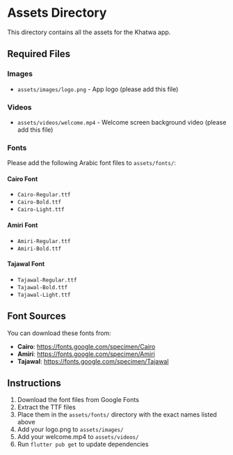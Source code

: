 # Assets Directory

This directory contains all the assets for the Khatwa app.

## Required Files

### Images
- `assets/images/logo.png` - App logo (please add this file)

### Videos  
- `assets/videos/welcome.mp4` - Welcome screen background video (please add this file)

### Fonts
Please add the following Arabic font files to `assets/fonts/`:

#### Cairo Font
- `Cairo-Regular.ttf`
- `Cairo-Bold.ttf`
- `Cairo-Light.ttf`

#### Amiri Font
- `Amiri-Regular.ttf`
- `Amiri-Bold.ttf`

#### Tajawal Font
- `Tajawal-Regular.ttf`
- `Tajawal-Bold.ttf`
- `Tajawal-Light.ttf`

## Font Sources

You can download these fonts from:
- **Cairo**: https://fonts.google.com/specimen/Cairo
- **Amiri**: https://fonts.google.com/specimen/Amiri
- **Tajawal**: https://fonts.google.com/specimen/Tajawal

## Instructions

1. Download the font files from Google Fonts
2. Extract the TTF files
3. Place them in the `assets/fonts/` directory with the exact names listed above
4. Add your logo.png to `assets/images/`
5. Add your welcome.mp4 to `assets/videos/`
6. Run `flutter pub get` to update dependencies
